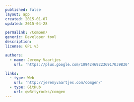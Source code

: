 ```yaml
---
published: false
layout: app
created: 2015-01-07
updated: 2015-04-28

permalink: /ComGen/
generic: Developer tool
description:
license: GPL v3

authors:
  - name: Jeremy Vaartjes
    url: 'https://plus.google.com/109424692236917039830'

links:
  - type: Web
    url: 'http://jeremyvaartjes.com/comgen/'
  - type: GitHub
    url: qw3rtyrocks/comgen
---
```

